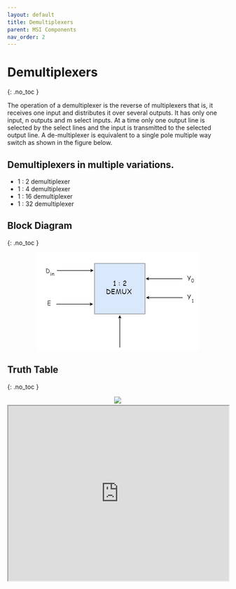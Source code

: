 ```yaml
---
layout: default
title: Demultiplexers
parent: MSI Components
nav_order: 2
---
```


# Demultiplexers
{: .no_toc }

The operation of a demultiplexer is the reverse of multiplexers that is, it receives one input and distributes it over several outputs. 
It has only one input, n outputs and m select inputs. 
At a time only one output line is selected by the select lines and the input is transmitted to the selected output line. 
A de-multiplexer is equivalent to a single pole multiple way switch as shown in the figure below.

## Demultiplexers in multiple variations.

* 1 : 2  demultiplexer
* 1 : 4  demultiplexer
* 1 : 16 demultiplexer
* 1 : 32 demultiplexer


## Block Diagram
{: .no_toc }

<div style="text-align:center"><img src="../../assets/images/one_twodemultiplexer_blockdiagram.png" /></div>


## Truth Table
{: .no_toc }

<div style="text-align:center"><img src="../../assets/images/one_twodemultiplexer_truthtable.jpg" /></div>

<iframe width="100%" height="400px" src="https://circuitverse.org/simulator/embed/756" id="projectPreview" scrolling="no" webkitAllowFullScreen mozAllowFullScreen allowFullScreen> </iframe>
